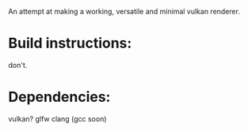 An attempt at making a working, versatile and minimal vulkan renderer.

# Build instructions:
don't.

# Dependencies:
vulkan?
glfw
clang (gcc soon)